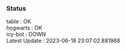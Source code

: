 ### Status


table : OK  
hogwarts : OK  
icy-bot : DOWN  
Latest Update : 2023-06-18 23:07:02.881968
